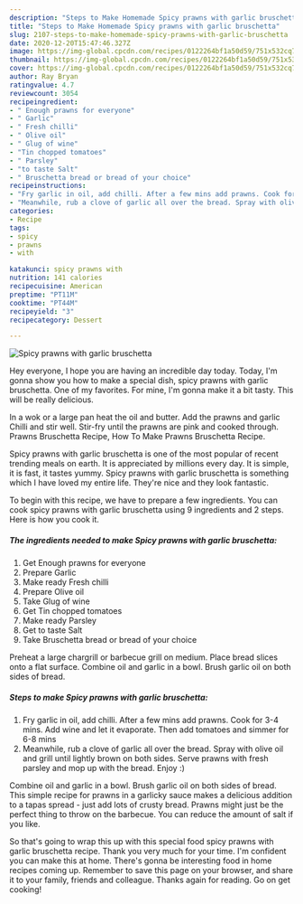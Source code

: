 ```yaml
---
description: "Steps to Make Homemade Spicy prawns with garlic bruschetta"
title: "Steps to Make Homemade Spicy prawns with garlic bruschetta"
slug: 2107-steps-to-make-homemade-spicy-prawns-with-garlic-bruschetta
date: 2020-12-20T15:47:46.327Z
image: https://img-global.cpcdn.com/recipes/0122264bf1a50d59/751x532cq70/spicy-prawns-with-garlic-bruschetta-recipe-main-photo.jpg
thumbnail: https://img-global.cpcdn.com/recipes/0122264bf1a50d59/751x532cq70/spicy-prawns-with-garlic-bruschetta-recipe-main-photo.jpg
cover: https://img-global.cpcdn.com/recipes/0122264bf1a50d59/751x532cq70/spicy-prawns-with-garlic-bruschetta-recipe-main-photo.jpg
author: Ray Bryan
ratingvalue: 4.7
reviewcount: 3054
recipeingredient:
- " Enough prawns for everyone"
- " Garlic"
- " Fresh chilli"
- " Olive oil"
- " Glug of wine"
- "Tin chopped tomatoes"
- " Parsley"
- "to taste Salt"
- " Bruschetta bread or bread of your choice"
recipeinstructions:
- "Fry garlic in oil, add chilli. After a few mins add prawns. Cook for 3-4 mins. Add wine and let it evaporate. Then add tomatoes and simmer for 6-8 mins"
- "Meanwhile, rub a clove of garlic all over the bread. Spray with olive oil and grill until lightly brown on both sides. Serve prawns with fresh parsley and mop up with the bread. Enjoy :)"
categories:
- Recipe
tags:
- spicy
- prawns
- with

katakunci: spicy prawns with 
nutrition: 141 calories
recipecuisine: American
preptime: "PT11M"
cooktime: "PT44M"
recipeyield: "3"
recipecategory: Dessert

---
```



![Spicy prawns with garlic bruschetta](https://img-global.cpcdn.com/recipes/0122264bf1a50d59/751x532cq70/spicy-prawns-with-garlic-bruschetta-recipe-main-photo.jpg)

Hey everyone, I hope you are having an incredible day today. Today, I'm gonna show you how to make a special dish, spicy prawns with garlic bruschetta. One of my favorites. For mine, I'm gonna make it a bit tasty. This will be really delicious.

In a wok or a large pan heat the oil and butter. Add the prawns and garlic Chilli and stir well. Stir-fry until the prawns are pink and cooked through. Prawns Bruschetta Recipe, How To Make Prawns Bruschetta Recipe.

Spicy prawns with garlic bruschetta is one of the most popular of recent trending meals on earth. It is appreciated by millions every day. It is simple, it is fast, it tastes yummy. Spicy prawns with garlic bruschetta is something which I have loved my entire life. They're nice and they look fantastic.


To begin with this recipe, we have to prepare a few ingredients. You can cook spicy prawns with garlic bruschetta using 9 ingredients and 2 steps. Here is how you cook it.

<!--inarticleads1-->

##### The ingredients needed to make Spicy prawns with garlic bruschetta:

1. Get  Enough prawns for everyone
1. Prepare  Garlic
1. Make ready  Fresh chilli
1. Prepare  Olive oil
1. Take  Glug of wine
1. Get Tin chopped tomatoes
1. Make ready  Parsley
1. Get to taste Salt
1. Take  Bruschetta bread or bread of your choice


Preheat a large chargrill or barbecue grill on medium. Place bread slices onto a flat surface. Combine oil and garlic in a bowl. Brush garlic oil on both sides of bread. 

<!--inarticleads2-->

##### Steps to make Spicy prawns with garlic bruschetta:

1. Fry garlic in oil, add chilli. After a few mins add prawns. Cook for 3-4 mins. Add wine and let it evaporate. Then add tomatoes and simmer for 6-8 mins
1. Meanwhile, rub a clove of garlic all over the bread. Spray with olive oil and grill until lightly brown on both sides. Serve prawns with fresh parsley and mop up with the bread. Enjoy :)


Combine oil and garlic in a bowl. Brush garlic oil on both sides of bread. This simple recipe for prawns in a garlicky sauce makes a delicious addition to a tapas spread - just add lots of crusty bread. Prawns might just be the perfect thing to throw on the barbecue. You can reduce the amount of salt if you like. 

So that's going to wrap this up with this special food spicy prawns with garlic bruschetta recipe. Thank you very much for your time. I'm confident you can make this at home. There's gonna be interesting food in home recipes coming up. Remember to save this page on your browser, and share it to your family, friends and colleague. Thanks again for reading. Go on get cooking!
